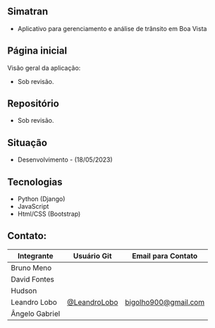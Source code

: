 ## Simatran
- Aplicativo para gerenciamento e análise de trânsito em Boa Vista

## Página inicial
Visão geral da aplicação:
- Sob revisão.

## Repositório
- Sob revisão.

## Situação
- Desenvolvimento - (18/05/2023)

## Tecnologias
- Python (Django)
- JavaScript
- Html/CSS (Bootstrap)

## Contato:
| Integrante | Usuário Git | Email para Contato |
| --- | --- | --- |
| Bruno Meno |  |  |
| David Fontes |  |  |
| Hudson |  |  |
| Leandro Lobo | [@LeandroLobo](https://github.com/bigolho16)  | bigolho900@gmail.com |
| Ângelo Gabriel |  |  |
